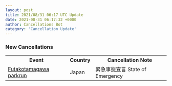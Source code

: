 ```yaml
---
layout: post
title: 2021/08/31 06:17 UTC Update
date: 2021-08-31 06:17:32 +0000
author: Cancellations Bot
category: 'Cancellation Update'
---
```


<h3>New Cancellations</h3>
<div class='hscrollable'>
<table style='width: 100%'>
    <tr>
        <th>Event</th>
        <th>Country</th>
        <th>Cancellation Note</th>
    </tr>
    <tr>
        <td><a href="https://www.parkrun.jp/futakotamagawa">Futakotamagawa parkrun</a></td>
        <td>Japan</td>
        <td>緊急事態宣言 State of Emergency</td>
    </tr>
</table>
</div>
